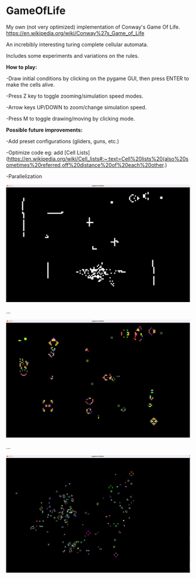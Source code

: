 # GameOfLife

My own (not very optimized) implementation of Conway's Game Of Life.
https://en.wikipedia.org/wiki/Conway%27s_Game_of_Life

An increbibly interesting turing complete cellular automata.

Includes some experiments and variations on the rules.


**How to play:**

-Draw initial conditions by clicking on the pygame GUI, then press ENTER to make the cells alive.

-Press Z key to toggle zooming/simulation speed modes.

-Arrow keys UP/DOWN to zoom/change simulation speed.

-Press M to toggle drawing/moving by clicking mode.


**Possible future improvements:**

-Add preset configurations (gliders, guns, etc.)

-Optimize code eg: add [Cell Lists](https://en.wikipedia.org/wiki/Cell_lists#:~:text=Cell%20lists%20(also%20sometimes%20referred,off%20distance%20of%20each%20other.)

-Parallelization



![Game0](/GameOfLife/Game0.png)

...

![Game1](/GameOfLife/Game1.png)

...

![Game2](/GameOfLife/Game2.png)






